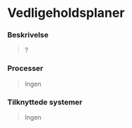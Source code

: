 # Vedligeholdsplaner

### Beskrivelse

> ?

### Processer

> Ingen

### Tilknyttede systemer

> Ingen
